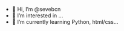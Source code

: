 - 👋 Hi, I’m @sevebcn
- 👀 I’m interested in ...
- 🌱 I’m currently learning Python, html/css...
<!---- 💞️ I’m looking to collaborate on ...
- 📫 How to reach me ...
--->
<!---
sevebcn/sevebcn is a ✨ special ✨ repository because its `README.md` (this file) appears on your GitHub profile.
You can click the Preview link to take a look at your changes.
--->
